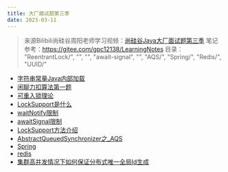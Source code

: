 ```yaml
---
title: 大厂面试题第三季
date: 2023-03-11
---
```


>来源Bilibili尚硅谷周阳老师学习视频：[尚硅谷Java大厂面试题第三季](https://www.bilibili.com/video/BV1Hy4y1B78T)
> 笔记参考：https://gitee.com/gpc12138/LearningNotes
目录：
>  "ReentrantLock/",
"",
"",
"await-signal",
"",
"AQS/",
"Spring/",
"Redis/",
"UUID/"
- [字符串常量Java内部加载](one.md)
- [闲聊力扣算法第一题](two.md)
- [可重入锁理论](ReentrantLock/README.md)
- [LockSupport是什么](LockSupport/README.md)
- [waitNotify限制](WaitNotify/README.md)
- [awaitSignal限制](await-signal.md)
- [LockSupport方法介绍](LockSupport/README.md)
- [AbstractQueuedSynchronizer之_AQS](AQS/README.md)
- [Spring](Spring/README.md)
- [redis](Redis/README.md)
- [集群高并发情况下如何保证分布式唯一全局Id生成](UUID/README.md)



